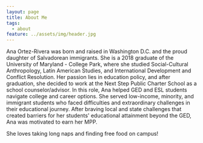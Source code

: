```yaml
---
layout: page
title: About Me
tags:
  - about
feature: ../assets/img/header.jpg
---
```


Ana Ortez-Rivera was born and raised in Washington D.C. and the proud daughter of Salvadorean immigrants. She is a 2018 graduate of the University of Maryland - College Park, where she studied Social-Cultural Anthropology, Latin American Studies, and International Development and Conflict Resolution. Her passion lies in education policy, and after graduation, she decided to work at the Next Step Public Charter School as a school counselor/advisor. In this role, Ana helped GED and ESL students navigate college and career options. She served low-income, minority, and immigrant students who faced difficulties and extraordinary challenges in their educational journey. After braving local and state challenges that created barriers for her students' educational attainment beyond the GED, Ana was motivated to earn her MPP.

She loves taking long naps and finding free food on campus!

<!-- ## Preview

{% capture images %}
    https://cloud.githubusercontent.com/assets/754514/14509720/61c61058-01d6-11e6-93ab-0918515ecd56.png
    https://cloud.githubusercontent.com/assets/754514/14509716/61ac6c8e-01d6-11e6-879f-8308883de790.png
{% endcapture %}
{% include gallery images=images caption="Screenshots of Moon Theme" cols=2 %}
 -->
